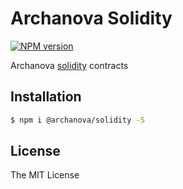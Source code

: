# Archanova Solidity
[![NPM version][npm-image]][npm-url]

Archanova [solidity](http://solidity.readthedocs.io) contracts

## Installation

```bash
$ npm i @archanova/solidity -S
```

## License

The MIT License

[npm-image]: https://badge.fury.io/js/%40archanova%2Fsolidity.svg
[npm-url]: https://npmjs.org/package/@archanova/solidity
